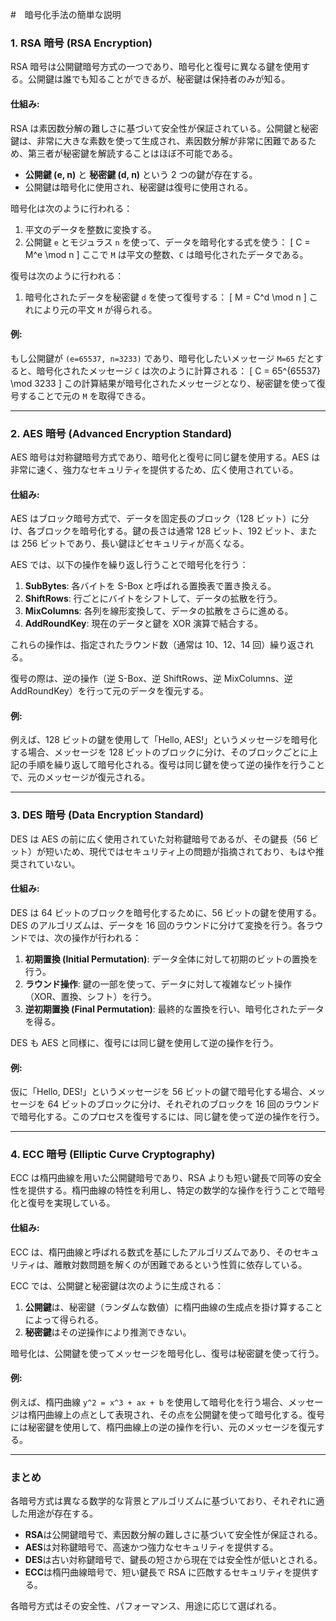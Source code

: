 #　暗号化手法の簡単な説明

### 1. **RSA 暗号 (RSA Encryption)**

RSA 暗号は公開鍵暗号方式の一つであり、暗号化と復号に異なる鍵を使用する。公開鍵は誰でも知ることができるが、秘密鍵は保持者のみが知る。

#### 仕組み:

RSA は素因数分解の難しさに基づいて安全性が保証されている。公開鍵と秘密鍵は、非常に大きな素数を使って生成され、素因数分解が非常に困難であるため、第三者が秘密鍵を解読することはほぼ不可能である。

- **公開鍵 (e, n)** と **秘密鍵 (d, n)** という 2 つの鍵が存在する。
- 公開鍵は暗号化に使用され、秘密鍵は復号に使用される。

暗号化は次のように行われる：

1. 平文のデータを整数に変換する。
2. 公開鍵 `e` とモジュラス `n` を使って、データを暗号化する式を使う：
   \[
   C = M^e \mod n
   \]
   ここで `M` は平文の整数、`C` は暗号化されたデータである。

復号は次のように行われる：

1. 暗号化されたデータを秘密鍵 `d` を使って復号する：
   \[
   M = C^d \mod n
   \]
   これにより元の平文 `M` が得られる。

#### 例:

もし公開鍵が `(e=65537, n=3233)` であり、暗号化したいメッセージ `M=65` だとすると、暗号化されたメッセージ `C` は次のように計算される：
\[
C = 65^{65537} \mod 3233
\]
この計算結果が暗号化されたメッセージとなり、秘密鍵を使って復号することで元の `M` を取得できる。

---

### 2. **AES 暗号 (Advanced Encryption Standard)**

AES 暗号は対称鍵暗号方式であり、暗号化と復号に同じ鍵を使用する。AES は非常に速く、強力なセキュリティを提供するため、広く使用されている。

#### 仕組み:

AES はブロック暗号方式で、データを固定長のブロック（128 ビット）に分け、各ブロックを暗号化する。鍵の長さは通常 128 ビット、192 ビット、または 256 ビットであり、長い鍵ほどセキュリティが高くなる。

AES では、以下の操作を繰り返し行うことで暗号化を行う：

1. **SubBytes**: 各バイトを S-Box と呼ばれる置換表で置き換える。
2. **ShiftRows**: 行ごとにバイトをシフトして、データの拡散を行う。
3. **MixColumns**: 各列を線形変換して、データの拡散をさらに進める。
4. **AddRoundKey**: 現在のデータと鍵を XOR 演算で結合する。

これらの操作は、指定されたラウンド数（通常は 10、12、14 回）繰り返される。

復号の際は、逆の操作（逆 S-Box、逆 ShiftRows、逆 MixColumns、逆 AddRoundKey）を行って元のデータを復元する。

#### 例:

例えば、128 ビットの鍵を使用して「Hello, AES!」というメッセージを暗号化する場合、メッセージを 128 ビットのブロックに分け、そのブロックごとに上記の手順を繰り返して暗号化される。復号は同じ鍵を使って逆の操作を行うことで、元のメッセージが復元される。

---

### 3. **DES 暗号 (Data Encryption Standard)**

DES は AES の前に広く使用されていた対称鍵暗号であるが、その鍵長（56 ビット）が短いため、現代ではセキュリティ上の問題が指摘されており、もはや推奨されていない。

#### 仕組み:

DES は 64 ビットのブロックを暗号化するために、56 ビットの鍵を使用する。DES のアルゴリズムは、データを 16 回のラウンドに分けて変換を行う。各ラウンドでは、次の操作が行われる：

1. **初期置換 (Initial Permutation)**: データ全体に対して初期のビットの置換を行う。
2. **ラウンド操作**: 鍵の一部を使って、データに対して複雑なビット操作（XOR、置換、シフト）を行う。
3. **逆初期置換 (Final Permutation)**: 最終的な置換を行い、暗号化されたデータを得る。

DES も AES と同様に、復号には同じ鍵を使用して逆の操作を行う。

#### 例:

仮に「Hello, DES!」というメッセージを 56 ビットの鍵で暗号化する場合、メッセージを 64 ビットのブロックに分け、それぞれのブロックを 16 回のラウンドで暗号化する。このプロセスを復号するには、同じ鍵を使って逆の操作を行う。

---

### 4. **ECC 暗号 (Elliptic Curve Cryptography)**

ECC は楕円曲線を用いた公開鍵暗号であり、RSA よりも短い鍵長で同等の安全性を提供する。楕円曲線の特性を利用し、特定の数学的な操作を行うことで暗号化と復号を実現している。

#### 仕組み:

ECC は、楕円曲線と呼ばれる数式を基にしたアルゴリズムであり、そのセキュリティは、離散対数問題を解くのが困難であるという性質に依存している。

ECC では、公開鍵と秘密鍵は次のように生成される：

1. **公開鍵**は、秘密鍵（ランダムな数値）に楕円曲線の生成点を掛け算することによって得られる。
2. **秘密鍵**はその逆操作により推測できない。

暗号化は、公開鍵を使ってメッセージを暗号化し、復号は秘密鍵を使って行う。

#### 例:

例えば、楕円曲線 `y^2 = x^3 + ax + b` を使用して暗号化を行う場合、メッセージは楕円曲線上の点として表現され、その点を公開鍵を使って暗号化する。復号には秘密鍵を使用して、楕円曲線上の逆の操作を行い、元のメッセージを復元する。

---

### まとめ

各暗号方式は異なる数学的な背景とアルゴリズムに基づいており、それぞれに適した用途が存在する。

- **RSA**は公開鍵暗号で、素因数分解の難しさに基づいて安全性が保証される。
- **AES**は対称鍵暗号で、高速かつ強力なセキュリティを提供する。
- **DES**は古い対称鍵暗号で、鍵長の短さから現在では安全性が低いとされる。
- **ECC**は楕円曲線暗号で、短い鍵長で RSA に匹敵するセキュリティを提供する。

各暗号方式はその安全性、パフォーマンス、用途に応じて選ばれる。
